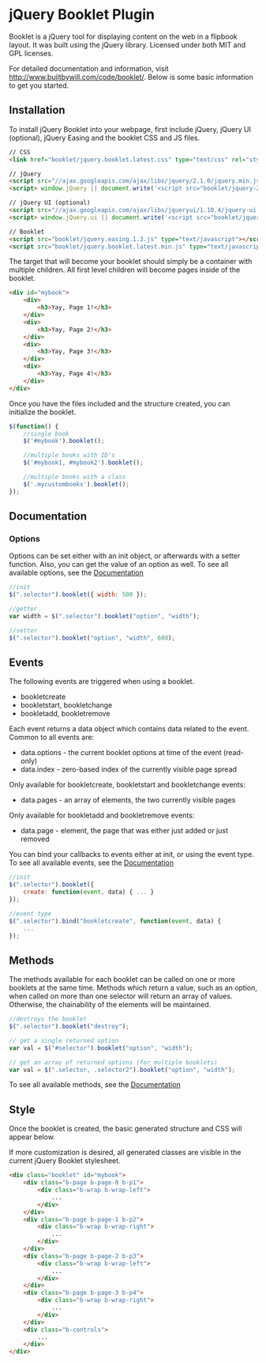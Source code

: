 # jQuery Booklet Plugin

Booklet is a jQuery tool for displaying content on the web in a flipbook layout. 
It was built using the jQuery library. Licensed under both MIT and GPL licenses.

For detailed documentation and information, visit http://www.builtbywill.com/code/booklet/. 
Below is some basic information to get you started.

## Installation

To install jQuery Booklet into your webpage, first include jQuery, jQuery UI (optional), jQuery Easing 
and the booklet CSS and JS files.

``` html
// CSS
<link href="booklet/jquery.booklet.latest.css" type="text/css" rel="stylesheet" media="screen, projection, tv" />
```

``` html
// jQuery
<script src="//ajax.googleapis.com/ajax/libs/jquery/2.1.0/jquery.min.js"></script>
<script> window.jQuery || document.write('<script src="booklet/jquery-2.1.0.min.js"><\/script>') </script>

// jQuery UI (optional)
<script src="//ajax.googleapis.com/ajax/libs/jqueryui/1.10.4/jquery-ui.min.js"></script>
<script> window.jQuery.ui || document.write('<script src="booklet/jquery-ui-1.10.4.min.js"><\/script>') </script>

// Booklet
<script src="booklet/jquery.easing.1.3.js" type="text/javascript"></script>
<script src="booklet/jquery.booklet.latest.min.js" type="text/javascript"></script>
```
The target that will become your booklet should simply be a container with multiple children. All first level children will become
pages inside of the booklet.

``` html
<div id="mybook">
	<div> 
		<h3>Yay, Page 1!</h3>
	</div>
	<div> 
		<h3>Yay, Page 2!</h3>
	</div>
	<div> 
		<h3>Yay, Page 3!</h3>
	</div>
	<div> 
		<h3>Yay, Page 4!</h3>
	</div>
</div>
```

Once you have the files included and the structure created, you can initialize the booklet.

``` javascript
$(function() {
	//single book
	$('#mybook').booklet();

	//multiple books with ID's
	$('#mybook1, #mybook2').booklet();

	//multiple books with a class
	$('.mycustombooks').booklet();
});
```
## Documentation
### Options

Options can be set either with an init object, or afterwards with a setter function. Also, you can get the value of an option 
as well. To see all available options, see the [Documentation](http://www.builtbywill.com/code/booklet/documentation)

``` javascript
//init
$(".selector").booklet({ width: 500 });

//getter
var width = $(".selector").booklet("option", "width");

//setter
$(".selector").booklet("option", "width", 600);
```

## Events

The following events are triggered when using a booklet.

* bookletcreate
* bookletstart, bookletchange
* bookletadd, bookletremove

Each event returns a data object which contains data related to the event. Common to all events are:

* data.options - the current booklet options at time of the event (read-only)
* data.index - zero-based index of the currently visible page spread

Only available for bookletcreate, bookletstart and bookletchange events:

* data.pages - an array of elements, the two currently visible pages

Only available for bookletadd and bookletremove events:

* data.page - element, the page that was either just added or just removed

You can bind your callbacks to events either at init, or using the event type. 
To see all available events, see the [Documentation](http://www.builtbywill.com/code/booklet/documentation)

``` javascript
//init
$(".selector").booklet({
	create: function(event, data) { ... }
});

//event type
$(".selector").bind("bookletcreate", function(event, data) {
	...
});
```

## Methods
The methods available for each booklet can be called on one or more booklets at the same time. 
Methods which return a value, such as an option, when called on more than one selector will return an array of values. 
Otherwise, the chainability of the elements will be maintained.

``` javascript
//destroys the booklet
$(".selector").booklet("destroy");

// get a single returned option
var val = $("#selector").booklet("option", "width");

// get an array of returned options (for multiple booklets)
var val = $(".selector, .selector2").booklet("option", "width");
```

To see all available methods, see the [Documentation](http://www.builtbywill.com/code/booklet/documentation)

## Style

Once the booklet is created, the basic generated structure and CSS will appear below.

If more customization is desired, all generated classes are visible in the current jQuery Booklet stylesheet.

``` html
<div class="booklet" id="mybook">
    <div class="b-page b-page-0 b-p1">
        <div class="b-wrap b-wrap-left">
            ...
        </div>
    </div>
    <div class="b-page b-page-1 b-p2">
        <div class="b-wrap b-wrap-right">
            ...
        </div>
    </div>
    <div class="b-page b-page-2 b-p3">
        <div class="b-wrap b-wrap-left">
            ...
        </div>
    </div>
    <div class="b-page b-page-3 b-p4">
        <div class="b-wrap b-wrap-right">
            ...
        </div>
    </div>
    <div class="b-controls">
        ...
    </div>
</div>
```
